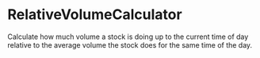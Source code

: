 # RelativeVolumeCalculator
Calculate how much volume a stock is doing up to the current time of day relative to the average volume the stock does for the same time of the day.
